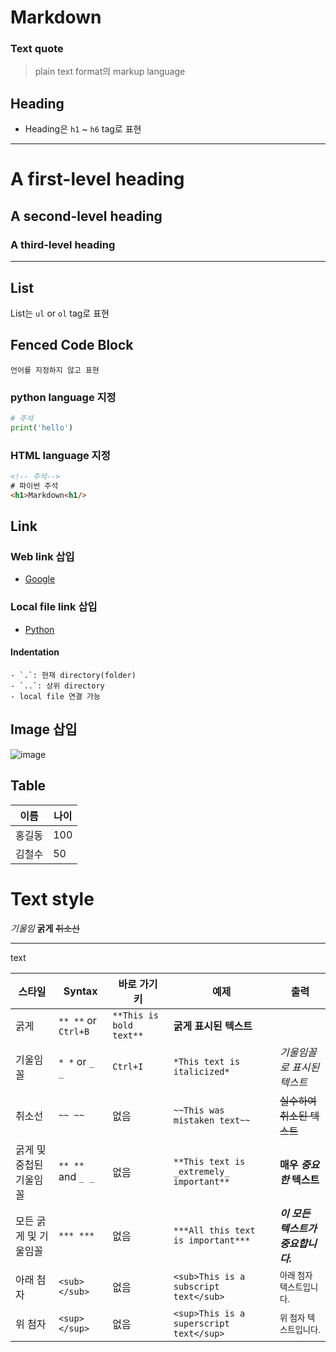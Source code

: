 # Markdown
### Text quote
> plain text format의 markup language



## Heading
* Heading은 `h1` ~ `h6` tag로 표현

------------------------------
# A first-level heading
## A second-level heading
### A third-level heading
------------------------------

## List
List는 `ul` or `ol` tag로 표현


## Fenced Code Block
```
언어를 지정하지 않고 표현
```

### python language 지정
``` python
# 주석
print('hello')
```

### HTML language 지정
```html
<!-- 주석-->
# 파이썬 주석
<h1>Markdown<h1/>
```


## Link
### Web link 삽입
- [Google](https://google.com)
### Local file link 삽입
- [Python](./python.md)
#### Indentation
    - `.`: 현재 directory(folder)
    - `..`: 상위 directory
    - local file 연결 가능


## Image 삽입
![image](./Mojave%20Night.jpg)


## Table
|이름|나이|
|--|--|
|홍길동|100|
|김철수|50|


# Text style
*기울임* **굵게** ~~취소선~~
___
text

|스타일|Syntax|바로 가기 키|예제|출력|
|------|------|------|------|------|
|굵게|`** **` or `Ctrl+B`|`**This is bold text**`|**굵게 표시된 텍스트**|
|기울임꼴|`* *` or `_ _`|`Ctrl+I`|`*This text is italicized*`|*기울임꼴로 표시된 텍스트*|
|취소선|`~~ ~~`|없음|`~~This was mistaken text~~`|~~실수하여 취소된 텍스트~~|
|굵게 및 중첩된 기울임꼴|`** **` and `_ _`|없음|`**This text is _extremely_ important**`|**매우 _중요한_ 텍스트**|
|모든 굵게 및 기울임꼴|`*** ***`|없음|`***All this text is important***`|***이 모든 텍스트가 중요합니다.***|
|아래 첨자|`<sub> </sub>`|없음|`<sub>This is a subscript text</sub>`|<sub>아래 첨자 텍스트입니다.</sub>
|위 첨자|`<sup> </sup>`|없음|`<sup>This is a superscript text</sup>`|<sup>위 첨자 텍스트입니다.</sup>|

